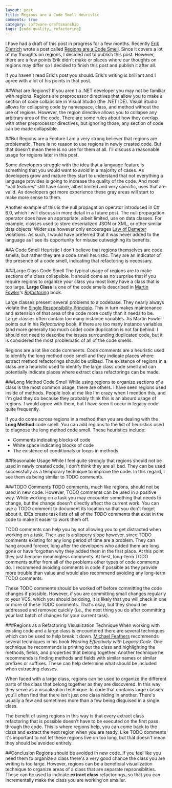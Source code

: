 ```yaml
---
layout: post
title: Regions are a Code Smell Heuristic 
comments: true
category: software-craftsmanship
tags: [code-quality, refactoring]
---
```


I have had a draft of this post in progress for a few months. Recently [Erik Dietrich](http://www.daedtech.com/) wrote a post called [Regions are a Code Smell](http://www.daedtech.com/regions-are-a-code-smell). Since it covers a lot of my thoughts on regions, I decided not to publish this post. However, there are a few points Erik didn't make or places where our thoughts on regions may differ so I decided to finish this post and publish it after all.  

<!--more-->

If you haven't read Erik's post you should. Erik's writing is brilliant and I agree with a lot of his points in that post. 

##What are Regions?
If you aren't a .NET developer you may not be familiar with regions. Regions are preprocessor directives that allow you to make a section of code collapsible in Visual Studio (the .NET IDE).  Visual Studio allows for collapsing code by namespace, class, and method without the use of regions. However, the region directive allows you to collapse any arbitrary area of the code. There are some rules about how they overlap with other preprocessor directives, but ignoring those, any section of code can be made collapsible. 

##But Regions are a Feature
I am a very strong believer that regions are problematic. There is no reason to use regions in newly created code. But that doesn't mean there is no use for them at all. I'll discuss a reasonable usage for regions later in this post.  

Some developers struggle with the idea that a language feature is something that you would want to avoid in a majority of cases. As developers grow and mature they start to understand that not everything a language provides is going to increase the quality of the code. And most "bad features" still have some, albeit limited and very specific, uses that are valid. As developers get more experience these gray areas will start to make more sense to them. 

Another example of this is the null propagation operator introduced in C# 6.0, which I will discuss in more detail in a future post. The null propagation operator does have an appropriate, albeit limited, use on data classes. For example, classes used to store deserialized JSON or XML, or other similar data objects. Wider use however only encourages [Law of Demeter](http://c2.com/cgi/wiki/LawOfDemeter?LawOfDemeter) violations. As such, I would have preferred that it was never added to the language as I see its opportunity for misuse outweighing its benefits.


##A Code Smell Heuristic
I don't believe that regions themselves are code smells, but rather they are a code smell heuristic. They are an indicator of the presence of a code smell, indicating that refactoring is necessary. 

###Large Class Code Smell
The typical usage of regions are to make sections of a class collapsible. It should come as no surprise that if you require regions to organize your class you most likely have a class that is too large. **Large Class** is one of the code smells described in [Martin Fowler](http://martinfowler.com/ "Martin Fowler's website")'s [*Refactoring*](http://refactoring.com/ "Refactoring Book") book. 

Large classes present several problems to a codebase. They nearly always violate the [Single Responsibility Principle](http://www.oodesign.com/single-responsibility-principle.html). This in turn makes maintenance and extension of that area of the code more costly than it needs to be. Large classes often contain too many instance variables. As Martin Fowler points out in his *Refactoring* book, if there are too many instance variables (and more generally too much code) code duplication is not far behind. I should not need to describe the issues surrounding duplicated code, but it is considered the most problematic of all of the code smells. 

Regions are a lot like code comments. Code comments are a heuristic used to identify the long method code smell and they indicate places where extract method refactorings should be utilized. The existence of regions in a class are a heuristic used to identify the large class code smell and can potentially indicate places where extract class refactorings can be made.

###Long Method Code Smell
While using regions to organize sections of a class is the most common usage, there are others. I have seen regions used inside of methods. People look at me like I'm crazy when I mention this, and I'm glad they do because they probably think this is an absurd usage of regions. I would agree with them, but I have seen it occur in legacy code quite frequently. 

If you do come across regions in a method then you are dealing with the **Long Method** code smell. You can add regions to the list of heuristics used to diagnose the long method code smell. These heuristics include: 

* Comments indicating blocks of code
* White space indicating blocks of code
* The existence of conditionals or loops in methods

##Reasonable Usage
While I feel quite strongly that regions should not be used in newly created code, I don't think they are all bad. They can be used successfully as a temporary technique to improve the code. In this regard, I see them as being similar to TODO comments.

###TODO Comments
TODO comments, much like regions, should not be used in new code. However, TODO comments can be used in a positive way. While working on a task you may encounter something that needs to change, but the change doesn't directly affect the current work. You can use a TODO comment to document its location so that you don't forget about it. IDEs create task lists of all of the TODO comments that exist in the code to make it easier to work them off.

TODO comments can help you by not allowing you to get distracted when working on a task. Their use is a slippery slope however, since TODO comments existing for any long period of time are a problem. They can hang around forever, long after the developers who added them are long gone or have forgotten why they added them in the first place. At this point they just become meaningless comments. At best, long-term TODO comments suffer from all of the problems other types of code comments do. I recommend avoiding comments in code if possible as they provide more trouble than value and would also recommend avoiding any long-term TODO comments. 

These TODO comments should be worked off before committing the code changes if possible. However, if you are committing small changes regularly to your VCS, which you should be doing, it is likely that you will check in one or more of these TODO comments. That's okay, but they should be addressed and removed quickly (i.e., the next thing you do after committing your last batch of changes for your current task).

###Regions as a Refactoring Visualization Technique
When working with existing code and a large class is encountered there are several techniques which can be used to help break it down. [Michael Feathers](https://twitter.com/mfeathers) recommends several techniques in his book *Working Effectively with Legacy Code*. One technique he recommends is printing out the class and highlighting the methods, fields, and properties that belong together. Another technique he recommends is finding methods and fields with similar names or similar prefixes or suffixes. These can help determine what should be included when extracting classes.

When faced with a large class, regions can be used to organize the different parts of the class that belong together as they are discovered. In this way they serve as a visualization technique. In code that contains large classes you'll often find that there isn't just one class hiding in another.  There's usually a few and sometimes more than a few being disguised in a single class. 

The benefit of using regions in this way is that every extract class refactoring that is possible doesn't have to be executed on the first pass through the code. This is where regions help, you can come back to the class and extract the next region when you are ready. Like TODO comments it's important to not let these regions live on too long, but that doesn't mean they should be avoided entirely. 

##Conclusion
Regions should be avoided in new code. If you feel like you need them to organize a class there's a very good chance the class you are writing is too large. However, regions can be a beneficial visualization technique to organize areas of a class that are separate repsonsiblities. These can be used to indicate **extract class** refactorings, so that you can incrementally make the class you are working on smaller.

  